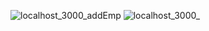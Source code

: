 ![localhost_3000_addEmp](https://github.com/user-attachments/assets/a4be9465-f9cc-4f82-9502-6d8447adb264)
![localhost_3000_](https://github.com/user-attachments/assets/905ef29a-da85-43b7-91bb-15335cf55daa)
